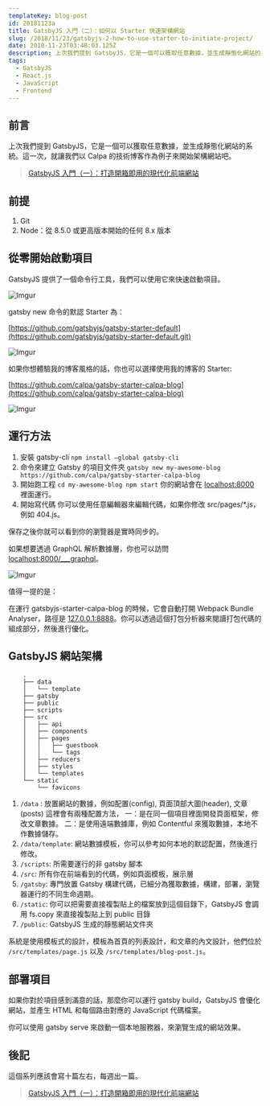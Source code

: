 ```yaml
---
templateKey: blog-post
id: 20181123a
title: GatsbyJS 入門（二）：如何以 Starter 快速架構網站
slug: /2018/11/23/gatsbyjs-2-how-to-use-starter-to-initiate-project/
date: 2018-11-23T03:48:03.125Z
description: 上次我們提到 GatsbyJS，它是一個可以獲取任意數據，並生成靜態化網站的系統。這一次，就讓我們以 Calpa 的技術博客作為例子來開始架構網站吧。
tags:
  - GatsbyJS
  - React.js
  - JavaScript
  - Frontend
---
```


## 前言

上次我們提到 GatsbyJS，它是一個可以獲取任意數據，並生成靜態化網站的系統。這一次，就讓我們以 Calpa 的技術博客作為例子來開始架構網站吧。

> [GatsbyJS 入門（一）：打造開箱即用的現代化前端網站](/2018/11/16/build-a-modern-website-using-gatsbyJS/)

## 前提

1. Git
2. Node：從 8.5.0 或更高版本開始的任何 8.x 版本

## 從零開始啟動項目

GatsbyJS 提供了一個命令行工具，我們可以使用它來快速啟動項目。

![Imgur](https://i.imgur.com/1mK1Qhl.jpg)

gatsby new 命令的默認 Starter 為：

[https://github.com/gatsbyjs/gatsby-starter-default](https://github.com/gatsbyjs/gatsby-starter-default.git)

![Imgur](https://i.imgur.com/uEb7Hks.jpg)

如果你想體驗我的博客風格的話，你也可以選擇使用我的博客的 Starter:

[https://github.com/calpa/gatsby-starter-calpa-blog](https://github.com/calpa/gatsby-starter-calpa-blog)

![Imgur](https://i.imgur.com/zVDKqPG.png)

## 運行方法

1. 安裝 gatsby-cli
   `npm install —global gatsby-cli`
2. 命令來建立 Gatsby 的項目文件夾
   `gatsby new my-awesome-blog https://github.com/calpa/gatsby-starter-calpa-blog`
3. 開始跑工程
   `cd my-awesome-blog npm start`
   你的網站會在 [localhost:8000](http://localhost:8000) 裡面運行。
4. 開始寫代碼
   你可以使用任意編輯器來編輯代碼，如果你修改 src/pages/\*.js，例如 404.js。

保存之後你就可以看到你的瀏覽器是實時同步的。

如果想要透過 GraphQL 解析數據層，你也可以訪問 [localhost:8000/\_\_\_graphql](http://localhost:8000/___graphql)。

![Imgur](https://i.imgur.com/AeDRACF.jpg)

值得一提的是：

在運行 gatsbyjs-starter-calpa-blog 的時候，它會自動打開 Webpack Bundle Analyser，路徑是 [127.0.0.1:8888](http://127.0.0.1:8888/)。你可以透過這個打包分析器來閱讀打包代碼的組成部分，然後進行優化。

## GatsbyJS 網站架構

```
    .
    ├── data
    │   └── template
    ├── gatsby
    ├── public
    ├── scripts
    ├── src
    │   ├── api
    │   ├── components
    │   ├── pages
    │   │   ├── guestbook
    │   │   └── tags
    │   ├── reducers
    │   ├── styles
    │   └── templates
    └── static
        └── favicons
```

1. `/data` : 放置網站的數據，例如配置(config), 頁面頂部大圖(header), 文章 (posts)
   這裡會有兩種配置方法，
   一：是在同一個項目裡面開發頁面框架，修改文章數據。
   二：是使用遠端數據庫，例如 Contentful 來獲取數據，本地不作數據儲存。
2. `/data/template`: 網站數據模板，你可以參考如何本地的默認配置，然後進行修改。
3. `/scripts`: 所需要運行的非 gatsby 腳本
4. `/src`: 所有你在前端看到的代碼，例如頁面模板，展示層
5. `/gatsby`: 專門放置 Gatsby 構建代碼，已細分為獲取數據，構建，部署，瀏覽器運行的不同生命週期。
6. `/static`: 你可以把需要直接複製貼上的檔案放到這個目錄下，GatsbyJS 會調用 fs.copy 來直接複製貼上到 public 目錄
7. `/public`: GatsbyJS 生成的靜態網站文件夾

系統是使用模板式的設計，模板為首頁的列表設計，和文章的內文設計，他們位於 `/src/templates/page.js` 以及 `/src/templates/blog-post.js`。

## 部署項目

如果你對於項目感到滿意的話，那麼你可以運行 gatsby build，GatsbyJS 會優化網站，並產生 HTML 和每個路由對應的 JavaScript 代碼檔案。

你可以使用 gatsby serve 來啟動一個本地服務器，來瀏覽生成的網站效果。

## 後記

這個系列應該會寫十篇左右，每週出一篇。

> [GatsbyJS 入門（一）：打造開箱即用的現代化前端網站](/2018/11/16/build-a-modern-website-using-gatsbyJS/)
